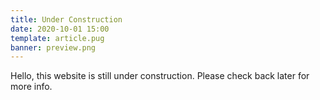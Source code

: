 ```yaml
---
title: Under Construction
date: 2020-10-01 15:00
template: article.pug
banner: preview.png
---
```


Hello, this website is still under construction. Please check back later for more info.
